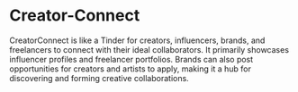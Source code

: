 # Creator-Connect
CreatorConnect is like a Tinder for creators, influencers, brands, and freelancers to connect with their ideal collaborators. It primarily showcases influencer profiles and freelancer portfolios. Brands can also post opportunities for creators and artists to apply, making it a hub for discovering and forming creative collaborations.
